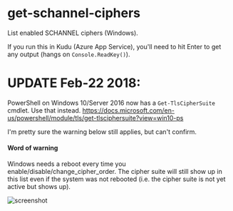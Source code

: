 # get-schannel-ciphers
List enabled SCHANNEL ciphers (Windows).

If you run this in Kudu (Azure App Service), you'll need to hit Enter to get any output (hangs on `Console.ReadKey()`).

# UPDATE Feb-22 2018:
PowerShell on Windows 10/Server 2016 now has a `Get-TlsCipherSuite` cmdlet. Use that instead.
https://docs.microsoft.com/en-us/powershell/module/tls/get-tlsciphersuite?view=win10-ps

I'm pretty sure the warning below still applies, but can't confirm.

#### Word of warning
Windows needs a reboot every time you enable/disable/change_cipher_order.
The cipher suite will still show up in this list even if the system was not rebooted 
(i.e. the cipher suite is not yet active but shows up).

![screenshot](https://github.com/snobu/get-schannel-ciphers/raw/master/screenshot.png)
